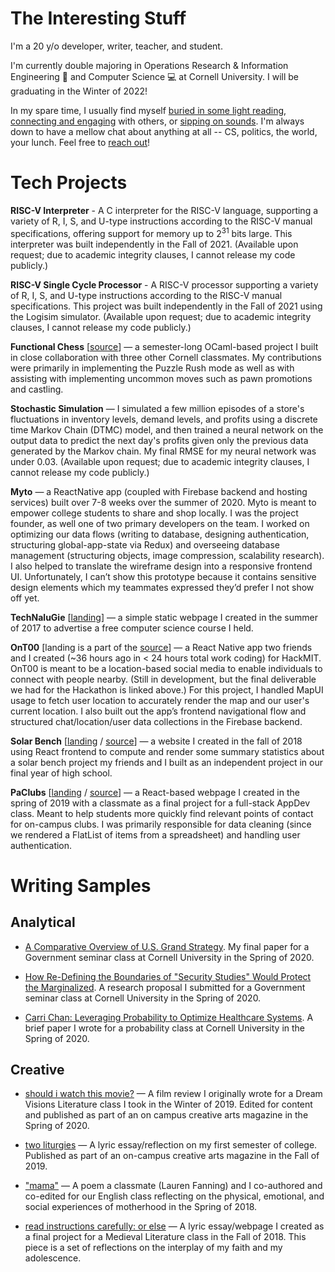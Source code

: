 # The Interesting Stuff
I'm a 20 y/o developer, writer, teacher, and student.

I'm currently double majoring in Operations Research & Information Engineering 🔎 and Computer Science 💻 at Cornell University. I will be graduating in the Winter of 2022! 

In my spare time, I usually find myself [buried in some light reading](https://www.goodreads.com/user/show/84197654-nalu-concepcion), [connecting and engaging](https://www.linkedin.com/in/nalu-concepcion/) with others, or [sipping on sounds](https://open.spotify.com/user/naluasti?si=EvYyFZz-TrmOUjyUNYGkXw). I'm always down to have a mellow chat about anything at all -- CS, politics, the world, your lunch. Feel free to [reach out](mailto:lac327@cornell.edu)!

# Tech Projects

**RISC-V Interpreter** - A C interpreter for the RISC-V language, supporting a variety of R, I, S, and U-type instructions according to the RISC-V manual specifications, offering support for memory up to $2^{31}$ bits large. This interpreter was built independently in the Fall of 2021. (Available upon request; due to academic integrity clauses, I cannot release my code publicly.)

**RISC-V Single Cycle Processor** - A RISC-V processor supporting a variety of R, I, S, and U-type instructions according to the RISC-V manual specifications. This project was built independently in the Fall of 2021 using the Logisim simulator. (Available upon request; due to academic integrity clauses, I cannot release my code publicly.)

**Functional Chess** \[[source](https://github.com/henryrobbins/chess)] — a semester-long OCaml-based project I built in close collaboration with three other Cornell classmates. My contributions were primarily in implementing the Puzzle Rush mode as well as with assisting with implementing uncommon moves such as pawn promotions and castling. 

**Stochastic Simulation** — I simulated a few million episodes of a store's fluctuations in inventory levels, demand levels, and profits using a discrete time Markov Chain (DTMC) model, and then trained a neural network on the output data to predict the next day's profits given only the previous data generated by the Markov chain. My final RMSE for my neural network was under 0.03. (Available upon request; due to academic integrity clauses, I cannot release my code publicly.)

**Myto** — a ReactNative app (coupled with Firebase backend and hosting services) built over 7-8 weeks over the summer of 2020. Myto is meant to empower college students to share and shop locally. I was the project founder, as well one of two primary developers on the team. I worked on optimizing our data flows (writing to database, designing authentication, structuring global-app-state via Redux) and overseeing database management (structuring objects, image compression, scalability research). I also helped to translate the wireframe design into a responsive frontend UI. Unfortunately, I can’t show this prototype because it contains sensitive design elements which my teammates expressed they’d prefer I not show off yet.

**TechNaluGie** \[[landing](https://www.technalugie.com/)] — a simple static webpage I created in the summer of 2017 to advertise a free computer science course I held.

**OnT00** \[landing is a part of the [source](https://github.com/srikaryallala/hackMIT)] — a React Native app two friends and I created (~36 hours ago in < 24 hours total work coding) for HackMIT. OnT00 is meant to be a location-based social media to enable individuals to connect with people nearby. (Still in development, but the final deliverable we had for the Hackathon is linked above.) For this project, I handled MapUI usage to fetch user location to accurately render the map and our user's current location. I also built out the app’s frontend navigational flow and structured chat/location/user data collections in the Firebase backend.

**Solar Bench** \[[landing](https://interactive-solar-exhibit.herokuapp.com/) / [source](https://github.com/naluconcepcion/interactive-solar-exhibit)] — a website I created in the fall of 2018 using React frontend to compute and render some summary statistics about a solar bench project my friends and I built as an independent project in our final year of high school.

**PaClubs** \[[landing](https://pa-clubs.herokuapp.com/) / [source](https://github.com/naluconcepcion/pa-clubs)]  — a React-based webpage I created in the spring of 2019 with a classmate as a final project for a full-stack AppDev class. Meant to help students more quickly find relevant points of contact for on-campus clubs.  I was primarily responsible for data cleaning (since we rendered a FlatList of items from a spreadsheet) and handling user authentication.

# Writing Samples

## Analytical
* [A Comparative Overview of U.S. Grand Strategy](https://docs.google.com/document/d/1p9HBv0WfvXqYRD7hIKIiB4Bt0qXF7noIhyQjK359VjM/edit?usp=sharing). My final paper for a Government seminar class at Cornell University in the Spring of 2020.

* [How Re-Defining the Boundaries of "Security Studies" Would Protect the Marginalized](https://docs.google.com/document/d/19y29outELMeemi3s0dejfwiO7CQ75aV7u-td3SgKszE/edit?usp=sharing). A research proposal I submitted for a Government seminar class at Cornell University in the Spring of 2020.

* [Carri Chan: Leveraging Probability to Optimize Healthcare Systems](https://docs.google.com/document/d/1-_jd-WTLuWZTQ92xYL4JVbZKCe-cfzZ0zv7aWXt-aUk/edit?usp=sharing). A brief paper I wrote for a probability class at Cornell University in the Spring of 2020. 

## Creative
* [should i watch this movie?](https://kitschcornell.com/2020/07/13/should-i-watch-this-movie/) — A film review I originally wrote for a Dream Visions Literature class I took in the Winter of 2019. Edited for content and published as part of an on campus creative arts magazine in the Spring of 2020.

* [two liturgies](https://kitschcornell.com/2020/01/12/two-liturgies/) — A lyric essay/reflection on my first semester of college. Published as part of an on-campus creative arts magazine in the Fall of 2019.

* ["mama"](https://docs.google.com/document/d/1PIJEm83EtuU6lwiU9Ry5Bt0suSFudmItbne9o0k_PJs/edit?usp=sharing) — A poem a classmate (Lauren Fanning) and I co-authored and co-edited for our English class reflecting on the physical, emotional, and social experiences of motherhood in the Spring of 2018.

* [read instructions carefully: or else](https://www.technalugie.com/untethered) — A lyric essay/webpage I created as a final project for a Medieval Literature class in the Fall of 2018. This piece is a set of reflections on the interplay of my faith and my adolescence.
